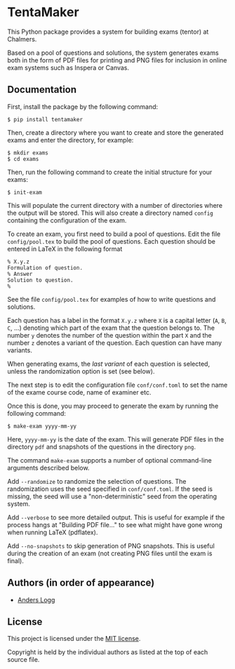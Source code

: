 # TentaMaker

This Python package provides a system for building exams (tentor) at Chalmers.

Based on a pool of questions and solutions, the system generates exams both in
the form of PDF files for printing and PNG files for inclusion in online exam
systems such as Inspera or Canvas.

## Documentation

First, install the package by the following command:

    $ pip install tentamaker

Then, create a directory where you want to create and store the generated exams
and enter the directory, for example:

    $ mkdir exams
    $ cd exams

Then, run the following command to create the initial structure for your exams:

    $ init-exam

This will populate the current directory with a number of directories where the
output will be stored. This will also create a directory named `config`
containing the configuration of the exam.

To create an exam, you first need to build a pool of questions. Edit the file
`config/pool.tex` to build the pool of questions. Each question should be
entered in LaTeX in the following format

    % X.y.z
    Formulation of question.
    % Answer
    Solution to question.
    %

See the file `config/pool.tex` for examples of how to write questions and
solutions.

Each question has a label in the format `X.y.z` where `X` is a capital letter
(`A`, `B`, `C`, ...) denoting which part of the exam that the question belongs
to. The number `y` denotes the number of the question within the part `X` and
the number `z` denotes a variant of the question. Each question can have many
variants.

When generating exams, the *last variant* of each question is selected, unless
the randomization option is set (see below).

The next step is to edit the configuration file `conf/conf.toml` to set the name
of the exame course code, name of examiner etc.

Once this is done, you may proceed to generate the exam by running the following
command:

    $ make-exam yyyy-mm-yy

Here, `yyyy-mm-yy` is the date of the exam. This will generate PDF files in the
directory `pdf` and snapshots of the questions in the directory `png`.

The command `make-exam` supports a number of optional command-line arguments
described below.

Add `--randomize` to randomize the selection of questions. The randomization
uses the seed specified in `conf/conf.toml`. If the seed is missing, the seed
will use a "non-deterministic" seed from the operating system.

Add `--verbose` to see more detailed output. This is useful for example if the
process hangs at "Building PDF file..." to see what might have gone wrong when
running LaTeX (pdflatex).

Add `--no-snapshots` to skip generation of PNG snapshots. This is useful during
the creation of an exam (not creating PNG files until the exam is final).

## Authors (in order of appearance)

* [Anders Logg](http://anders.logg.org)

## License

This project is licensed under the
[MIT license](https://opensource.org/licenses/MIT).

Copyright is held by the individual authors as listed at the top of
each source file.
